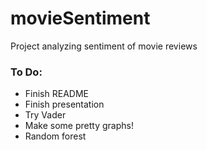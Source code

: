 # movieSentiment
Project analyzing sentiment of movie reviews

### To Do:
* Finish README
* Finish presentation
* Try Vader
* Make some pretty graphs!
* Random forest
